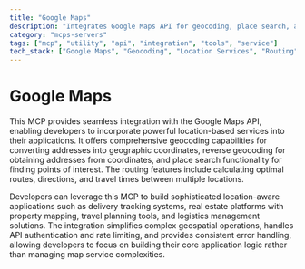```yaml
---
title: "Google Maps"
description: "Integrates Google Maps API for geocoding, place search, and routing in location-based applications."
category: "mcps-servers"
tags: ["mcp", "utility", "api", "integration", "tools", "service"]
tech_stack: ["Google Maps", "Geocoding", "Location Services", "Routing", "Geospatial APIs"]
---
```


# Google Maps

This MCP provides seamless integration with the Google Maps API, enabling developers to incorporate powerful location-based services into their applications. It offers comprehensive geocoding capabilities for converting addresses into geographic coordinates, reverse geocoding for obtaining addresses from coordinates, and place search functionality for finding points of interest. The routing features include calculating optimal routes, directions, and travel times between multiple locations.

Developers can leverage this MCP to build sophisticated location-aware applications such as delivery tracking systems, real estate platforms with property mapping, travel planning tools, and logistics management solutions. The integration simplifies complex geospatial operations, handles API authentication and rate limiting, and provides consistent error handling, allowing developers to focus on building their core application logic rather than managing map service complexities.
